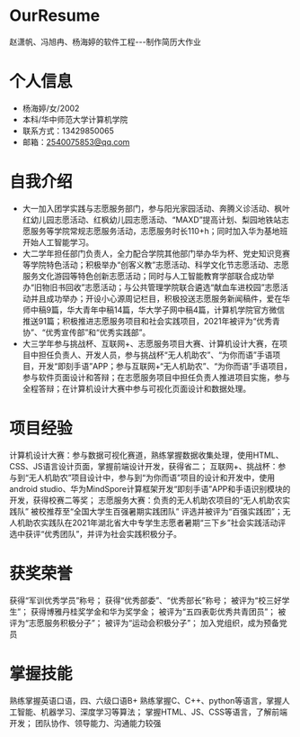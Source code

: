 # OurResume
赵潇帆、冯旭冉、杨海婷的软件工程---制作简历大作业

# 个人信息

- 杨海婷/女/2002
- 本科/华中师范大学计算机学院
- 联系方式：13429850065
- 邮箱：2540075853@qq.com

# 自我介绍
- 大一加入团学实践与志愿服务部门，参与阳光家园活动、奔腾义诊活动、枫叶红幼儿园志愿活动、红枫幼儿园志愿活动、“MAXD”提高计划、梨园地铁站志愿服务等学院常规志愿服务活动，志愿服务时长110+h；同时加入华为基地班开始人工智能学习。
- 大二学年担任部门负责人，全力配合学院其他部门举办华为杯、党史知识竞赛等学院特色活动；积极举办“创客义教”志愿活动、科学文化节志愿活动、志愿服务文化游园等特色创新志愿活动；同时与人工智能教育学部联合成功举办“旧物旧书回收”志愿活动；与公共管理学院联合遴选“献血车进校园”志愿活动并且成功举办；开设小心源周记栏目，积极投送志愿服务新闻稿件，爱在华师中稿9篇，华大青年中稿14篇，华大学子网中稿4篇，计算机学院官方微信推送91篇；积极推进志愿服务项目和社会实践项目，2021年被评为“优秀青协”、“优秀宣传部”和“优秀实践部”。
- 大三学年参与挑战杯、互联网+、志愿服务项目大赛、计算机设计大赛，在项目中担任负责人、开发人员，参与挑战杯“无人机助农”、“为你而语”手语项目，开发“即刻手语”APP；参与互联网+“无人机助农”、“为你而语”手语项目，参与软件页面设计和答辩；在志愿服务项目中担任负责人推进项目实施，参与全程答辩；在计算机设计大赛中参与可视化页面设计和数据处理。

# 项目经验
计算机设计大赛：参与数据可视化赛道，熟练掌握数据收集处理，使用HTML、CSS、JS语言设计页面，掌握前端设计开发，获得省二；
互联网+、挑战杯：参与到“无人机助农”项目设计中，参与到“为你而语”项目的设计和开发中，使用android studio、华为MindSpore计算框架开发“即刻手语”APP和手语识别模块的开发，获得校赛二等奖；
志愿服务大赛：负责的无人机助农项目的“无人机助农实践队” 被校推荐至“全国大学生百强暑期实践团队” 评选并被评为“百强实践团”；无人机助农实践队在2021年湖北省大中专学生志愿者暑期“三下乡”社会实践活动评选中获评“优秀团队”，并评为社会实践积极分子。

# 获奖荣誉
获得“军训优秀学员”称号；
获得“优秀部委”、“优秀部长”称号；
被评为“校三好学生”；
获得博雅丹桂奖学金和华为奖学金；
被评为“五四表彰优秀共青团员”；
被评为“志愿服务积极分子”；
被评为“运动会积极分子”；
加入党组织，成为预备党员

# 掌握技能
熟练掌握英语口语，四、六级口语B+
熟练掌握C、C++、python等语言，掌握人工智能、机器学习、深度学习等算法；
掌握HTML、JS、CSS等语言，了解前端开发；
团队协作、领导能力、沟通能力较强
